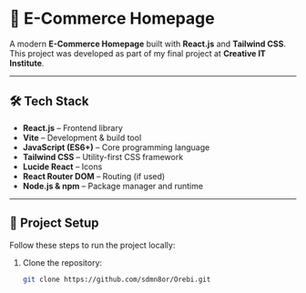 # 🛒 E-Commerce Homepage

A modern **E-Commerce Homepage** built with **React.js** and **Tailwind CSS**.  
This project was developed as part of my final project at **Creative IT Institute**.

---

## 🛠️ Tech Stack
- **React.js** – Frontend library  
- **Vite** – Development & build tool  
- **JavaScript (ES6+)** – Core programming language  
- **Tailwind CSS** – Utility-first CSS framework  
- **Lucide React** – Icons  
- **React Router DOM** – Routing (if used)  
- **Node.js & npm** – Package manager and runtime  

---

## 📂 Project Setup

Follow these steps to run the project locally:

1. Clone the repository:
   ```bash
   git clone https://github.com/sdmn8or/Orebi.git

